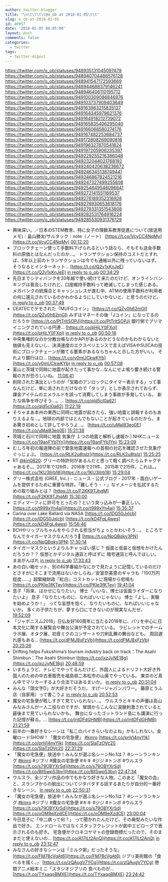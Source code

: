 ```yaml
---
author: twitter-blogger
title: "\n\t\t\t\t@o_ob at 2018-01-05\t\t"
slug: o_ob-at-2018-01-05
id: 40957
date: '2018-01-05 00:05:00'
layout: post
comments: false
categories:
  - twitter
tags:
  - twitter-digest
---
```


https://twitter.com/o_ob/statuses/948935131045097479 https://twitter.com/o_ob/statuses/948940704486576128 https://twitter.com/o_ob/statuses/948941547172593669 https://twitter.com/o_ob/statuses/948944688379146241 https://twitter.com/o_ob/statuses/948946406110195712 https://twitter.com/o_ob/statuses/949100309086846976 https://twitter.com/o_ob/statuses/949103737909403649 https://twitter.com/o_ob/statuses/949163963215835137 https://twitter.com/o_ob/statuses/949164345979621376 https://twitter.com/o_ob/statuses/949164918212739072 https://twitter.com/o_ob/statuses/949165835406295040 https://twitter.com/o_ob/statuses/949166068580274176 https://twitter.com/o_ob/statuses/949167482253684737 https://twitter.com/o_ob/statuses/949172808269090816 https://twitter.com/o_ob/statuses/949196327870541824 https://twitter.com/o_ob/statuses/949197205906235397 https://twitter.com/o_ob/statuses/949229255216386048 https://twitter.com/o_ob/statuses/949232044021768192 https://twitter.com/o_ob/statuses/949240420638236672 https://twitter.com/o_ob/statuses/949246345138749441 https://twitter.com/o_ob/statuses/949246867824521216 https://twitter.com/o_ob/statuses/949247327499255808 https://twitter.com/o_ob/statuses/949254649546096641 https://twitter.com/o_ob/statuses/949272141551169537 https://twitter.com/o_ob/statuses/949276189352316928 https://twitter.com/o_ob/statuses/949276930653618176 https://twitter.com/o_ob/statuses/949279331351543808 https://twitter.com/o_ob/statuses/949282531764916224 https://twitter.com/o_ob/statuses/949285530931376129  

*   興味深い。／日本のSTEM教育、特に女子の理数系教育促進について(放送用メモ)｜畠山勝太/サルタック｜note（ノート） [https://t.co/VcyCC4NqMy](https://t.co/VcyCC4NqMy) [00:12:20](https://twitter.com/o_ob/statuses/948935131045097479)
*   ブロックチェーン使って手数料下げられるという話なら、そもそも送金手数料の原価とはなんだったのか…。 トランザクション保持のコストだとすれば、5年以上前のトランザクションは今でも通帳以外に残っていないはず。 そうなるとインターネット… [https://t.co/Q2v1xKnJeE](https://t.co/Q2v1xKnJeE) [in reply to o_ob](https://twitter.com/o_ob/statuses/948900233244688384) [00:34:29](https://twitter.com/o_ob/statuses/948940704486576128)
*   先日までシティバンクを20年越で使い続けて来たのだけど、オンラインバンキングは普及したけれど、口座維持手数料って絶滅してしまった感じある。 メガバンクの統廃合とキャッシュレスが進む中、ATMの使用手数料が利用者の何に還元されているのかわかるようにしていかないと、と思うのだけど。 [in reply to o_ob](https://twitter.com/o_ob/statuses/948940704486576128) [00:37:49](https://twitter.com/o_ob/statuses/948941547172593669)
*   CEATECでデモされた「MUFGコイン」 [https://t.co/QZy0h62mGI](https://t.co/QZy0h62mGI) みずほマネーその後「Jコイン」になってるのだろうか [https://t.co/PtTrItSOPJ](https://t.co/PtTrItSOPJ) 銀行側でプリマイニングされている円連… [https://t.co/pHjLY0FXol](https://t.co/pHjLY0FXol) [in reply to o_ob](https://twitter.com/o_ob/statuses/948941547172593669) [00:50:18](https://twitter.com/o_ob/statuses/948944688379146241)
*   中央集権的なのか分散台帳なのかAPIがあるのかどうなのかもわからないと価値も見えないし、決済速度のエクスペリエンスで言えばVISAやSUICAの技術にブロックチェーンが勝てる要素があるならちゃんと示した方がいい。 それより銀行はロ… [https://t.co/y0mUCkwKYb](https://t.co/y0mUCkwKYb) [in reply to o_ob](https://twitter.com/o_ob/statuses/948900233244688384) [00:57:08](https://twitter.com/o_ob/statuses/948946406110195712)
*   富山と茨城で同時に地震が起きたって事かな...なんにせよ鳴り響き続ける警報の方が恐ろしいね。 [11:08:41](https://twitter.com/o_ob/statuses/949100309086846976)
*   削除された演出というのが「宝箱のアンロックにタイマー表示する」って事なんだけど、単に消されただけなので「タップ」としか表示されておらず、課金アイテムのエメラルドを誤って消費してしまう事故が多発している。 新たな係争を呼びそう…。… [https://t.co/qId5cl0a62](https://t.co/qId5cl0a62) [11:22:19](https://twitter.com/o_ob/statuses/949103737909403649)
*   そりゃまあ本州の東西に同時に地震が起きたら、強い地震と誤報するのもありえるよな…。地球の内部ではとんでもないことが起きているのだから、まあ驚き初めとして許してやろうよ…。 [https://t.co/uMaI83eo0E](https://t.co/uMaI83eo0E) [15:21:38](https://twitter.com/o_ob/statuses/949163963215835137)
*   茨城と石川で同時に地震 気象庁 １つの地震と解析し速報か | NHKニュース [https://t.co/19anFYb1Yn](https://t.co/19anFYb1Yn) [15:23:09](https://twitter.com/o_ob/statuses/949164345979621376)
*   むしろ年初の報道陣の前で緊急地震速報への首相の対応を確認させた気象庁ぐっじょぶ。 [https://t.co/RLK2u8tsIz](https://t.co/RLK2u8tsIz) [15:25:25](https://twitter.com/o_ob/statuses/949164918212739072)
*   RT [@kin0820](https://twitter.com/kin0820): グリーの特許何があるんだと思って軽く調べたらムチャクチャあるぞ。。2017年で126件、2016年で211件、2015年で215件。これは。。 [https://t.co/1KU3IIrb18](https://t.co/1KU3IIrb18) [15:29:04](https://twitter.com/o_ob/statuses/949165835406295040)
*   グリー株式会社 (GREE, Inc.) - ニュース - 公式ブログ - 2017年 - 面白いゲームを提供するために重要な特許。「難しそう・・」なイメージを払拭するための取り組みとは？ [https://t.co/F2KK9TJhgM](https://t.co/F2KK9TJhgM) [15:30:00](https://twitter.com/o_ob/statuses/949166068580274176)
*   エディマーフィに許可をとったの？という突っ込みが一番正しい。 [https://t.co/t999xYn4ai](https://t.co/t999xYn4ai) [15:35:37](https://twitter.com/o_ob/statuses/949167482253684737)
*   Carina over Lake Ballard via NASA [https://t.co/IDG50JxIcb](https://t.co/IDG50JxIcb) [https://t.co/kD4FqL4wes](https://t.co/kD4FqL4wes) [15:56:46](https://twitter.com/o_ob/statuses/949172808269090816)
*   BCHやリップルちゃんをやらされる担当がちょっとかわいそう...。 ところで なんでタイガーマスクなんだろう🐯 [https://t.co/NpQBqky3PN](https://t.co/NpQBqky3PN) [17:30:14](https://twitter.com/o_ob/statuses/949196327870541824)
*   タイガーマスクというよりルチャっぽい感じ？ 仮面と仮装と仮想をかけたんだろうか？？ 仮想とかデジタル通貨と呼ばずに 暗号通貨と呼んでほしい。 まあがんばれ [in reply to o_ob](https://twitter.com/o_ob/statuses/949196327870541824) [17:33:43](https://twitter.com/o_ob/statuses/949197205906235397)
*   あの白い箱セット、別の科学番組かなにかで見たように記憶しているのだけどさすがにそこまで流用はないかしらね／安室奈美恵のギャラも「100万円程度……」超緊縮財政『紅白』コストカットに現場から悲鳴も [https://t.co/PKIe3fKTey](https://t.co/PKIe3fKTey) [19:41:04](https://twitter.com/o_ob/statuses/949229255216386048)
*   息子「将来、はかせになりたい」 博士「いいな、博士は仮面ライダーになりたいよ」 息子「なりたいものに、なればいいじゃない」 博士「よし、実験を始めようか！」 ってな妄想を抱く。 なりたいものに、なればいいじゃないか。 多くの子供たちが、夢すら口にできないのが現実なんだぜ。 [19:52:09](https://twitter.com/o_ob/statuses/949232044021768192)
*   「ジャポニスム2018」日仏友好160周年に当たる2018年に、パリを中心に日本文化に関する展覧会や舞台公演が予定されている。 ラビレットでのチームラボ展、オタク展、初音ミクのコンサートや刀剣乱舞の舞台なども。 周回遅れ感もある… [https://t.co/dFMJ8xFzVb](https://t.co/dFMJ8xFzVb) [20:25:26](https://twitter.com/o_ob/statuses/949240420638236672)
*   Drifting helps Fukushima’s tourism industry back on track：The Asahi Shimbun：The Asahi Shimbun [https://t.co/ixzJvNE18g](https://t.co/ixzJvNE18g) [20:48:59](https://twitter.com/o_ob/statuses/949246345138749441)
*   いまちょうど、テレビでやってるんだけど、外国人によるドリフト大好き外国人のための中古車販売を福島県二本松市の山奥でやっている。 東京のど真ん中でマリカーするより合法ではあるまいか。 [in reply to o_ob](https://twitter.com/o_ob/statuses/949246345138749441) [20:51:04](https://twitter.com/o_ob/statuses/949246867824521216)
*   みんな「頭文字D」が大好きだそうだ。 すげージャパンパワー。 藤原とうふ店（自家用）って書こうよ [in reply to o_ob](https://twitter.com/o_ob/statuses/949246867824521216) [20:52:53](https://twitter.com/o_ob/statuses/949247327499255808)
*   魔女の宅急便が眩しすぎて見ていられない…。 ウルスラとキキの声優は高山みなみさんが一人二役なのですが、冒頭からこんなに涙腺刺激されていると最後まで見ていられないかも。 舞台になったゴットランド島にも講演に行った記憶が蘇る。… [https://t.co/jntDFdGHMB](https://t.co/jntDFdGHMB) [21:21:59](https://twitter.com/o_ob/statuses/949254649546096641)
*   前半の一番好きなシーンは「私このパイきらいなのよね」かもしれない。金曜ロードSHOW！「魔女の宅急便」 [#kinro](https://twitter.com/search?q=%23kinro&src=hash) [https://t.co/pnVl4nyYIk](https://t.co/pnVl4nyYIk) [https://t.co/SlaTzOVc2I](https://t.co/SlaTzOVc2I) [22:31:29](https://twitter.com/o_ob/statuses/949272141551169537)
*   「魔女の宅急便」放送中！みんなが選ぶ名シーンNo.1は？ #シーンランキング [#kinro](https://twitter.com/search?q=%23kinro&src=hash) #ジブリ #魔女の宅急便 #キキ #ジジ #トンボ #ウルスラ [https://t.co/s79OBYXrSd](https://t.co/s79OBYXrSd) [https://t.co/BllSwpS3bv](https://t.co/BllSwpS3bv) [22:47:34](https://twitter.com/o_ob/statuses/949276189352316928)
*   ウルスラ、全ジブリ作品の中でもかなり好きな人物。このあと「魔女の血」と、スランプからの脱出についてジタバタする話するあたりが自分的一番好きなシーン。 [in reply to o_ob](https://twitter.com/o_ob/statuses/949276189352316928) [22:50:31](https://twitter.com/o_ob/statuses/949276930653618176)
*   「魔女の宅急便」放送中！みんなが選ぶ名シーンNo.1は？ #シーンランキング [#kinro](https://twitter.com/search?q=%23kinro&src=hash) #ジブリ #魔女の宅急便 #キキ #ジジ #トンボ #ウルスラ [https://t.co/s79OBYXrSd](https://t.co/s79OBYXrSd) [https://t.co/oOM9eXzdCE](https://t.co/oOM9eXzdCE) [23:00:04](https://twitter.com/o_ob/statuses/949279331351543808)
*   今日息子に「中二病って何？」 って聞かれたんだけど、その典型みたいな作品で好き。 エンドロールではなくスタッフクレジットが劇中エピローグで表示されるのも好き。 宅急便がクロネコヤマトの登録商標だったので、そのままだと使えないの… [https://t.co/A17lLt2AnQ](https://t.co/A17lLt2AnQ) [in reply to o_ob](https://twitter.com/o_ob/statuses/949279331351543808) [23:12:47](https://twitter.com/o_ob/statuses/949282531764916224)
*   みなさんの好きなシーンは「ミルク粥」だったそうな。 [https://t.co/FM78cVgAt6](https://t.co/FM78cVgAt6) ジブリ美術館の「食べるを描く。」 [https://t.co/zQAugV7YCg](https://t.co/zQAugV7YCg) 徳間アニメ絵本ミニ「スタジオジブリの 食べものが… [https://t.co/TYxaqoBMXE](https://t.co/TYxaqoBMXE) [23:24:42](https://twitter.com/o_ob/statuses/949285530931376129)